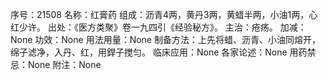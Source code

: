 序号：21508
名称：红膏药
组成：沥青4两，黄丹3两，黄蜡半两，小油1两，心红少许。
出处：《医方类聚》卷一九四引《经验秘方》。
主治：疮疡。
加减：None
功效：None
用法用量：None
制备方法：上先将蜡、沥青、小油同熔开，绵子滤净，入丹、红，用銲子搅匀。
临床应用：None
各家论述：None
用药禁忌：None
附注：None
